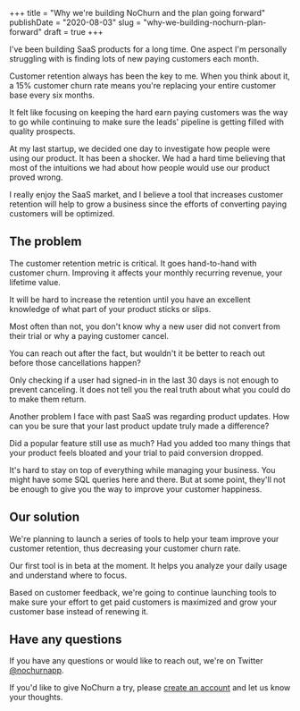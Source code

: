 +++
title				= "Why we're building NoChurn and the plan going forward"
publishDate	= "2020-08-03"
slug				= "why-we-building-nochurn-plan-forward"
draft = true
+++

I've been building SaaS products for a long time. One aspect I'm personally 
struggling with is finding lots of new paying customers each month.

Customer retention always has been the key to me. When you think about it, a 
15% customer churn rate means you're replacing your entire customer base every 
six months.

It felt like focusing on keeping the hard earn paying customers was the way to 
go while continuing to make sure the leads' pipeline is getting filled with 
quality prospects.

At my last startup, we decided one day to investigate how people were using our 
product. It has been a shocker. We had a hard time believing that most of the 
intuitions we had about how people would use our product proved wrong.

I really enjoy the SaaS market, and I believe a tool that increases customer 
retention will help to grow a business since the efforts of converting paying 
customers will be optimized.

## The problem

The customer retention metric is critical. It goes hand-to-hand with customer 
churn. Improving it affects your monthly recurring revenue, your lifetime value.

It will be hard to increase the retention until you have an excellent knowledge 
of what part of your product sticks or slips.

Most often than not, you don't know why a new user did not convert from their 
trial or why a paying customer cancel.

You can reach out after the fact, but wouldn't it be better to reach out before 
those cancellations happen?

Only checking if a user had signed-in in the last 30 days is not enough to 
prevent canceling. It does not tell you the real truth about what you could do 
to make them return.

Another problem I face with past SaaS was regarding product updates. How can 
you be sure that your last product update truly made a difference?

Did a popular feature still use as much? Had you added too many things that 
your product feels bloated and your trial to paid conversion dropped.

It's hard to stay on top of everything while managing your business. You might 
have some SQL queries here and there. But at some point, they'll not be enough 
to give you the way to improve your customer happiness.

## Our solution

We're planning to launch a series of tools to help your team improve your 
customer retention, thus decreasing your customer churn rate.

Our first tool is in beta at the moment. It helps you analyze your daily usage 
and understand where to focus.

Based on customer feedback, we're going to continue launching tools to make 
sure your effort to get paid customers is maximized and grow your customer base 
instead of renewing it.

## Have any questions

If you have any questions or would like to reach out, we're on Twitter 
[@nochurnapp](https://twitter.com/nochurnapp).

If you'd like to give NoChurn a try, please 
[create an account](https://app.nochurn.app/register) and let us know your 
thoughts.